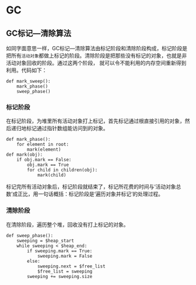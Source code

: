 # GC
## GC标记—清除算法
如同字面意思一样，GC标记—清除算法由标记阶段和清除阶段构成，标记阶段是把所有`活动对象`都做上标记的阶段。清除阶段是把那些没有标记的对象，也就是非活动对象回收的阶段。通过这两个阶段，
就可以令不能利用的内存空间重新得到利用。代码如下：
```
def mark_sweep():
    mark_phase()
    sweep_phase()
```
### 标记阶段
在标记阶段，为堆里所有活动对象打上标记，首先标记通过根直接引用的对象，然后递归地标记通过指针数组能访问到的对象。
```
def mark_phase():
    for element in root:
        mark(element)
def mark(obj):
    if obj.mark == False:
        obj.mark == True
        for child in children(obj):
            mark(child)
```
标记完所有活动对象后，标记阶段就结束了，标记所花费的时间与‘活动对象总数’成正比，用一句话概括：标记阶段是‘遍历对象并标记’的处理过程。
### 清除阶段
在清除阶段，遍历整个堆，回收没有打上标记的对象。
```
def sweep_phase():
    sweeping = $heap_start
    while sweeping < $heap_end:
        if sweeping.mark == True:
            sweeping.mark = False
        else:
            sweeping.next = $free_list
            $free_list = sweeping
        sweeping += sweeping.size 
```
